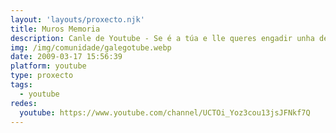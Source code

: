 ```yaml
---
layout: 'layouts/proxecto.njk'
title: Muros Memoria
description: Canle de Youtube - Se é a túa e lle queres engadir unha descripción e etiquetas, ponte en contacto con nós.
img: /img/comunidade/galegotube.webp
date: 2009-03-17 15:56:39
platform: youtube
type: proxecto
tags:
  - youtube
redes:
  youtube: https://www.youtube.com/channel/UCTOi_Yoz3cou13jsJFNkf7Q
---
```


